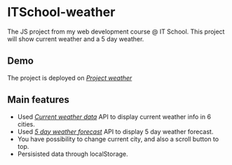 # ITSchool-weather

The JS project from my web development course @ IT School.
This project will show current weather and a 5 day weather.

## Demo

The project is deployed on [_Project weather_](https://weather-barbuseric.netlify.app/)

## Main features

- Used [_Current weather data_](https://openweathermap.org/current) API to display current weather info in 6 cities.
- Used [_5 day weather forecast_](https://openweathermap.org/forecast5) API to display 5 day weather forecast.
- You have possibility to change current city, and also a scroll button to top.
- Persisisted data through localStorage.
